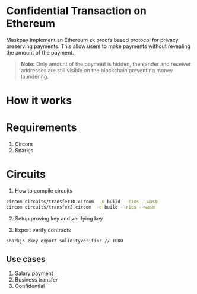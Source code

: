 # Confidential Transaction on Ethereum
Maskpay implement an Ethereum zk proofs based protocol for privacy preserving payments. This allow users to make payments without revealing the amount of the payment.

> **Note:** Only amount of the payment is hidden, the sender and receiver addresses are still visible on the blockchain preventing money laundering.

# How it works

# Requirements
1. Circom
2. Snarkjs

# Circuits
1. How to compile circuits
```sh
circom circuits/transfer10.circom  -o build --r1cs --wasm
circom circuits/transfer2.circom  -o build --r1cs --wasm
```

2. Setup proving key and verifying key

3. Export verify contracts
```sh
snarkjs zkey export solidityverifier // TODO
```

## Use cases
1. Salary payment
2. Business transfer
3. Confidential
